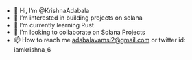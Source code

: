 - 👋 Hi, I’m @KrishnaAdabala
- 👀 I’m interested in building projects on solana
- 🌱 I’m currently learning Rust
- 💞️ I’m looking to collaborate on Solana Projects
- 📫 How to reach me adabalavamsi2@gmail.com or twitter id: iamkrishna_6

<!---
KrishnaAdabala/KrishnaAdabala is a ✨ special ✨ repository because its `README.md` (this file) appears on your GitHub profile.
You can click the Preview link to take a look at your changes.
--->
